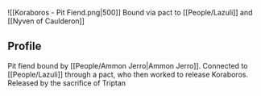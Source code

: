 ![[Koraboros - Pit Fiend.png|500]] 
Bound via pact to [[People/Lazuli]] and [[Nyven of Caulderon]]
## Profile
Pit fiend bound by [[People/Ammon Jerro|Ammon Jerro]]. Connected to [[People/Lazuli]] through a pact, who then worked to release Koraboros. Released by the sacrifice of Triptan